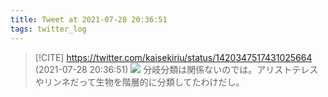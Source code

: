 ```yaml
---
title: Tweet at 2021-07-28 20:36:51
tags: twitter_log
---
```


> [!CITE] https://twitter.com/kaisekiriu/status/1420347517431025664 (2021-07-28 20:36:51)
> ![](https://twitter.com/kaisekiriu/status/1420347517431025664)
> 分岐分類は関係ないのでは。アリストテレスやリンネだって生物を階層的に分類してたわけだし。
